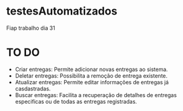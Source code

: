 # testesAutomatizados
Fiap trabalho dia 31

# TO DO

- Criar entregas: Permite adicionar novas entregas ao sistema.
- Deletar entregas: Possibilita a remoção de entrega existente.
- Atualizar entregas: Permite editar informações de entregas já casdastradas.
- Buscar entregas: Facilita a recuperação de detalhes de entregas especificas ou de todas as entregas registradas.